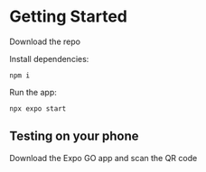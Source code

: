 # Getting Started

Download the repo 

Install dependencies:

`npm i`

Run the app:

`npx expo start`

## Testing on your phone

Download the Expo GO app and scan the QR code